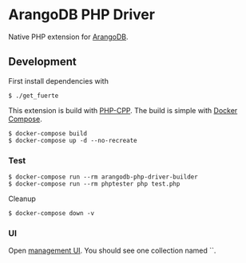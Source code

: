 # ArangoDB PHP Driver 
Native PHP extension for [ArangoDB](https://arangodb.com/).

## Development

First install dependencies with

```
$ ./get_fuerte
```

This extension is build with [PHP-CPP](http://www.php-cpp.com/).
The build is simple with [Docker Compose](https://docs.docker.com/compose/install/).

```
$ docker-compose build
$ docker-compose up -d --no-recreate
```

### Test

```
$ docker-compose run --rm arangodb-php-driver-builder
$ docker-compose run --rm phptester php test.php
```

Cleanup

```
$ docker-compose down -v
```

### UI
Open [management UI](http://localhost:8529/). You should see one collection
named ``.
